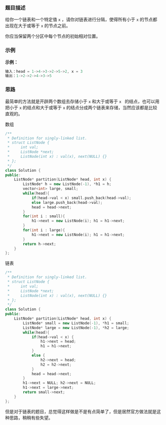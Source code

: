 ### 题目描述

给你一个链表和一个特定值 `x` ，请你对链表进行分隔，使得所有小于 `x` 的节点都出现在大于或等于 `x` 的节点之前。

你应当保留两个分区中每个节点的初始相对位置。

### 示例

**示例：**

```c++
输入：head = 1->4->3->2->5->2, x = 3
输出：1->2->2->4->3->5
```

### 思路

最简单的方法就是开辟两个数组去存储小于 `x` 和大于或等于 `x ` 的结点，也可以用把小于 `x` 的结点和大于或等于 `x` 的结点分成两个链表来存储，当然应该都是比较直观的。

数组

```c++
/**
 * Definition for singly-linked list.
 * struct ListNode {
 *     int val;
 *     ListNode *next;
 *     ListNode(int x) : val(x), next(NULL) {}
 * };
 */
class Solution {
public:
    ListNode* partition(ListNode* head, int x) {
        ListNode* h = new ListNode(-1), *h1 = h;
        vector<int> large, small;
        while(head){
            if(head->val < x) small.push_back(head->val);
            else large.push_back(head->val);
            head = head->next;
        }
        for(int i : small){
            h1->next = new ListNode(i); h1 = h1->next;
        }
        for(int i : large){
            h1->next = new ListNode(i); h1 = h1->next;           
        }
        return h->next;
    }
};
```

链表

```C++
/**
 * Definition for singly-linked list.
 * struct ListNode {
 *     int val;
 *     ListNode *next;
 *     ListNode(int x) : val(x), next(NULL) {}
 * };
 */
class Solution {
public:
    ListNode* partition(ListNode* head, int x) {
        ListNode* small = new ListNode(-1), *h1 = small;
        ListNode* large = new ListNode(-1), *h2 = large;
        while(head){
            if(head->val < x) {
                h1->next = head;
                h1 = h1->next;
            }
            else {
                h2->next = head;
                h2 = h2->next;
            }
            head = head->next;
        }
        h1->next = NULL; h2->next = NULL;
        h1->next = large->next;
        return small->next;
    }
};
```

但是对于链表的题目，总觉得这样做是不是有点简单了，但是居然官方做法就是这种思路，稍稍有些失望。